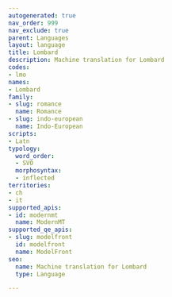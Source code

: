 ```yaml
---
autogenerated: true
nav_order: 999
nav_exclude: true
parent: Languages
layout: language
title: Lombard
description: Machine translation for Lombard
codes:
- lmo
names:
- Lombard
family:
- slug: romance
  name: Romance
- slug: indo-european
  name: Indo-European
scripts:
- Latn
typology:
  word_order:
  - SVO
  morphosyntax:
  - inflected
territories:
- ch
- it
supported_apis:
- id: modernmt
  name: ModernMT
supported_qe_apis:
- slug: modelfront
  id: modelfront
  name: ModelFront
seo:
  name: Machine translation for Lombard
  type: Language

---
```


